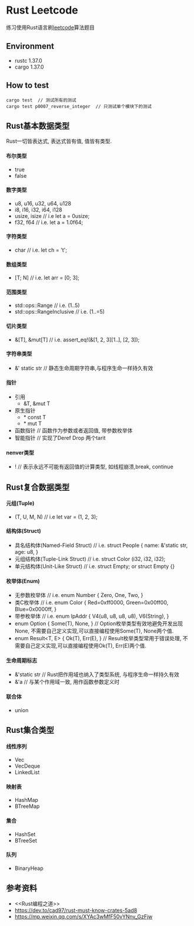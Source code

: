 # Rust Leetcode
练习使用Rust语言刷[leetcode](https://leetcode.com/problemset/all/)算法题目

## Environment
- rustc 1.37.0
- cargo 1.37.0

## How to test
```
cargo test  // 测试所有的测试
cargo test p0007_reverse_integer  // 只测试单个模块下的测试
```

## Rust基本数据类型
Rust一切皆表达式, 表达式皆有值, 值皆有类型.

#### 布尔类型
- true
- false

#### 数字类型
- u8, u16, u32, u64, u128
- i8, i16, i32, i64, i128
- usize, isize  // i.e let a = 0usize;
- f32, f64  // i.e. let a = 1.0f64;

#### 字符类型
- char  // i.e. let ch = 't';

#### 数组类型
- [T; N]  // i.e. let arr = [0; 3];

#### 范围类型
- std::ops::Range  // i.e. (1..5)
- std::ops::RangeInclusive  // i.e. (1..=5)

#### 切片类型
- &[T], &mut[T]  // i.e. assert\_eq!(&[1, 2, 3][1..], [2, 3]);

#### 字符串类型
- &' static str  // 静态生命周期字符串,与程序生命一样持久有效

#### 指针
- 引用
    - &T, &mut T
- 原生指针
    - \* const T
    - \* mut T
- 函数指针 // 函数作为参数或者返回值, 带参数枚举体
- 智能指针 // 实现了Deref Drop 两个tarit

#### nenver类型
- ! // 表示永远不可能有返回值的计算类型, 如线程崩溃,break, continue

## Rust复合数据类型

#### 元组(Tuple)
- (T, U, M, N)  // i.e let var = (1, 2, 3);

#### 结构体(Struct)
- 具名结构体(Named-Field Struct)  // i.e. struct People { name: &'static str, age: u8, }
- 元组结构体(Tuple-Link Struct) // i.e. struct Color (i32, i32, i32);
- 单元结构体(Unit-Like Struct) // i.e. struct Empty; or struct Empty {}

#### 枚举体(Enum)
- 无参数枚举体  // i.e. enum Number { Zero, One, Two, }
- 类C枚举体 // i.e. enum Color { Red=0xff0000, Green=0x00ff00, Blue=0x0000ff, }
- 带参枚举体 // i.e. enum IpAddr { V4(u8, u8, u8, u8), V6(String), }
- enum Option<T> { Some(T), None, } //  Option枚举类型有效地避免开发出现None, 不需要自己定义实现,可以直接编程使用Some(T), None两个值.
- enum Result<T, E> { Ok(T), Err(E), } // Result枚举类型常用于错误处理, 不需要自己定义实现,可以直接编程使用Ok(T), Err(E)两个值.

#### 生命周期标志
- &'static str  // Rust把作用域也纳入了类型系统, 与程序生命一样持久有效
- &'a // 与某个作用域一致, 用作函数参数定义时


#### 联合体
- union

## Rust集合类型
#### 线性序列
- Vec
- VecDeque
- LinkedList

#### 映射表
- HashMap
- BTreeMap

#### 集合
- HashSet
- BTreeSet

#### 队列
- BinaryHeap

## 参考资料
- <<Rust编程之道>>
- https://dev.to/cad97/rust-must-know-crates-5ad8
- https://mp.weixin.qq.com/s/XYAc3wMfF50vYNnv_GzFjw
